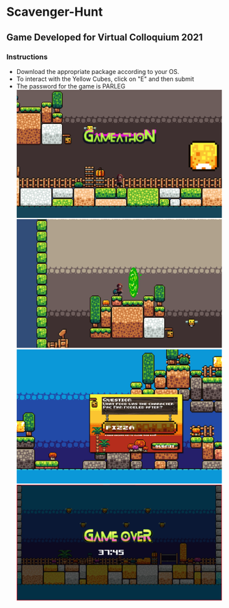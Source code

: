 # Scavenger-Hunt
## Game Developed for Virtual Colloquium 2021
### Instructions 
* Download the appropriate package according to your OS.
* To interact with the Yellow Cubes, click on "E" and then submit
* The password for the game is PARLEG
![](gamea.png)
![](game1.png)
![](game2.png)
![](game3.png)

